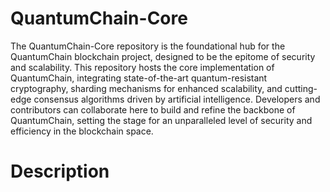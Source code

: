 # QuantumChain-Core

The QuantumChain-Core repository is the foundational hub for the QuantumChain blockchain project, designed to be the epitome of security and scalability. This repository hosts the core implementation of QuantumChain, integrating state-of-the-art quantum-resistant cryptography, sharding mechanisms for enhanced scalability, and cutting-edge consensus algorithms driven by artificial intelligence. Developers and contributors can collaborate here to build and refine the backbone of QuantumChain, setting the stage for an unparalleled level of security and efficiency in the blockchain space.

# Description 

